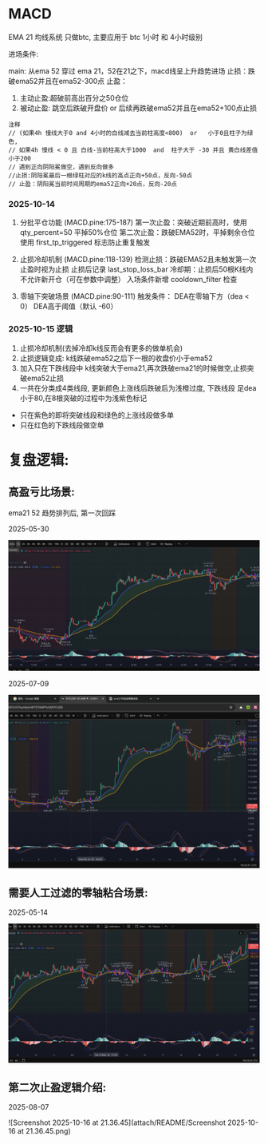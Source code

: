 # MACD
EMA 21 均线系统
只做btc, 主要应用于 btc 1小时 和 4小时级别

进场条件:

main: 从ema 52 穿过 ema 21，52在21之下，macd线呈上升趋势进场
止损：跌破ema52并且在ema52-300点
止盈：

1. 主动止盈:超破前高出百分之50仓位
2. 被动止盈: 跳空后跌破开盘价 or 后续再跌破ema52并且在ema52+100点止损

```
注释
// (如果4h 慢线大于0 and 4小时的白线减去当前柱高度<800)  or   小于0且柱子为绿色,
// 如果4h 慢线 < 0 且 白线-当前柱高大于1000  and  柱子大于 -30 并且 黄白线差值 小于200
// 遇到正向阴阳冕做空，遇到反向做多
//止损:阴阳冕最后一根绿柱对应的k线的高点正向+50点，反向-50点
// 止盈：阴阳冕当前时间周期的ema52正向+20点，反向-20点
```




### 2025-10-14

1. 分批平仓功能 (MACD.pine:175-187)
第一次止盈：突破近期前高时，使用 qty_percent=50 平掉50%仓位
第二次止盈：跌破EMA52时，平掉剩余仓位
使用 first_tp_triggered 标志防止重复触发

2. 止损冷却机制 (MACD.pine:118-139)
检测止损：跌破EMA52且未触发第一次止盈时视为止损
止损后记录 last_stop_loss_bar
冷却期：止损后50根K线内不允许新开仓（可在参数中调整）
入场条件新增 cooldown_filter 检查

3. 零轴下突破场景 (MACD.pine:90-111)
触发条件：
DEA在零轴下方（dea < 0）
DEA高于阈值（默认 -60）



### 2025-10-15 逻辑
1. 止损冷却机制(去掉冷却k线反而会有更多的做单机会)
2. 止损逻辑变成: k线跌破ema52之后下一根的收盘价小于ema52 
3. 加入只在下跌线段中 k线突破大于ema21,再次跌破ema21的时候做空,止损突破ema52止损
4. 一共在分类成4类线段, 更新颜色上涨线后跌破后为浅橙过度,  下跌线段 足dea小于80,在8根突破的过程中为浅紫色标记

- 只在紫色的即将突破线段和绿色的上涨线段做多单
- 只在红色的下跌线段做空单



# 复盘逻辑: 

## 高盈亏比场景:

ema21 52 趋势排列后, 第一次回踩

2025-05-30

![Screenshot 2025-10-16 at 21.18.44](attach/README/Screenshot%202025-10-16%20at%2021.18.44.png)



2025-07-09

![Screenshot 2025-10-16 at 21.22.01](attach/README/Screenshot%202025-10-16%20at%2021.22.01.png)





## 需要人工过滤的零轴粘合场景:

2025-05-14

![Screenshot 2025-10-16 at 21.23.32](attach/README/Screenshot%202025-10-16%20at%2021.23.32.png)



## 第二次止盈逻辑介绍:

2025-08-07

![Screenshot 2025-10-16 at 21.36.45](attach/README/Screenshot 2025-10-16 at 21.36.45.png)

